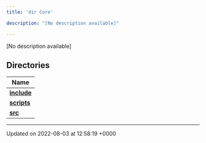 ```yaml
---
title: 'dir Core'

description: "[No description available]"

---
```







[No description available]

## Directories

| Name           |
| -------------- |
| **[include](/documentation/code/colliderbit/files/dir_4cd4c13d01dc4f9c94211f072e8c6dd9/#dir-include)**  |
| **[scripts](/documentation/code/colliderbit/files/dir_5a9368dd7ffdf691a264d6aaa70592eb/#dir-scripts)**  |
| **[src](/documentation/code/colliderbit/files/dir_6635075fd29d94b1e79ef2060fed20a6/#dir-src)**  |






-------------------------------

Updated on 2022-08-03 at 12:58:19 +0000

